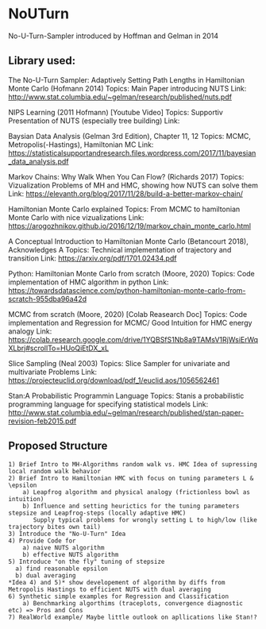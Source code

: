# NoUTurn
No-U-Turn-Sampler introduced by Hoffman and Gelman in 2014

## Library used:

The No-U-Turn Sampler:  Adaptively Setting Path Lengths in Hamiltonian Monte Carlo (Hofmann 2014)
	Topics: Main Paper introducing NUTS
	Link:	http://www.stat.columbia.edu/~gelman/research/published/nuts.pdf
	
NIPS Learning (2011 Hofmann) [Youtube Video]
	Topics: Supportiv Presentation of NUTS (especially tree building)
	Link:	

Baysian Data Analysis (Gelman 3rd Edition), Chapter 11, 12
	Topics: MCMC, Metropolis(-Hastings), Hamiltonian MC
	Link:	https://statisticalsupportandresearch.files.wordpress.com/2017/11/bayesian_data_analysis.pdf
	
Markov Chains: Why Walk When You Can Flow? (Richards 2017)
	Topics: Vizualization Problems of MH and HMC, showing how NUTS can solve them
	Link:	https://elevanth.org/blog/2017/11/28/build-a-better-markov-chain/

Hamiltonian Monte Carlo explained
  Topics: From MCMC to hamiltonian Monte Carlo with nice vizualizations
  Link: https://arogozhnikov.github.io/2016/12/19/markov_chain_monte_carlo.html
	
A  Conceptual  Introduction  to Hamiltonian  Monte  Carlo (Betancourt 2018), Acknowledges A
	Topics: Technical implementation of trajectory and transition
	Link:	https://arxiv.org/pdf/1701.02434.pdf

Python: Hamiltonian Monte Carlo from scratch (Moore, 2020)
	Topics: Code implementation of HMC algorithm in python
	Link:	https://towardsdatascience.com/python-hamiltonian-monte-carlo-from-scratch-955dba96a42d

MCMC from scratch (Moore, 2020)  [Colab Reasearch Doc]
	Topics: Code implementation and Regression for MCMC/ Good Intuition for HMC energy analogy
	Link:	https://colab.research.google.com/drive/1YQBSfS1Nb8a9TAMsV1RjWsiErWqXLbrj#scrollTo=HUoQiEtDX_xL
	
Slice Sampling (Neal 2003)
  Topics: Slice Sampler for univariate and multivariate Problems
  Link: https://projecteuclid.org/download/pdf_1/euclid.aos/1056562461
  
Stan:A Probabilistic Programmin Language
  Topics: Stanis a probabilistic programming language for specifying statistical models
  Link: http://www.stat.columbia.edu/~gelman/research/published/stan-paper-revision-feb2015.pdf
  
## Proposed Structure
	
	1) Brief Intro to MH-Algorithms random walk vs. HMC Idea of supressing local random walk behavior
	2) Brief Intro to Hamiltonian HMC with focus on tuning parameters L & \epsilon 
		a) Leapfrog algorithm and physical analogy (frictionless bowl as intuition)
		b) Influence and setting heurictics for the tuning parameters stepsize and Leapfrog-steps (locally adaptive HMC)
		   Supply typical problems for wrongly setting L to high/low (like trajectory bites own tail)
	3) Introduce the "No-U-Turn" Idea
	4) Provide Code for 
		a) naive NUTS algorithm
		b) effective NUTS algorithm
	5) Introduce "on the fly" tuning of stepsize
	  a) find reasonable epsilon
	  b) dual averaging
	*Idea 4) and 5)* show developement of algorithm by diffs from Metropolis Hastings to efficient NUTS with dual averaging
	6) Synthetic simple examples for Regression and Classification
		a) Benchmarking algorthims (traceplots, convergence diagnostic etc) => Pros and Cons
	7) RealWorld example/ Maybe little outlook on apllications like Stan!?

